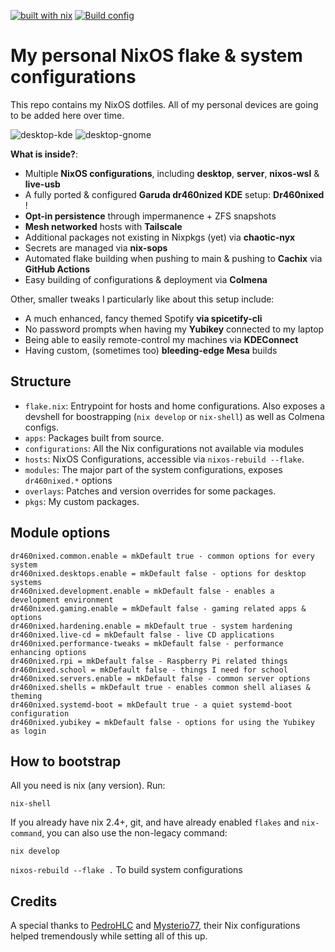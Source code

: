 [![built with nix](https://img.shields.io/static/v1?logo=nixos&logoColor=white&label=&message=Built%20with%20Nix&color=41439a)](https://builtwithnix.org) [![Build config](https://github.com/dr460nf1r3/device-configurations/actions/workflows/cachix_x86.yml/badge.svg)](https://github.com/dr460nf1r3/device-configurations/actions/workflows/cachix_x86.yml)

# My personal NixOS flake & system configurations

This repo contains my NixOS dotfiles. All of my personal devices are going to be added here over time.

![desktop-kde](https://i.imgur.com/hZQj0fi.png)
![desktop-gnome](https://i.imgur.com/Ghbgwht.png)

**What is inside?**:

- Multiple **NixOS configurations**, including **desktop**, **server**, **nixos-wsl** & **live-usb**
- A fully ported & configured **Garuda dr460nized KDE** setup: **Dr460nixed** !
- **Opt-in persistence** through impermanence + ZFS snapshots
- **Mesh networked** hosts with **Tailscale**
- Additional packages not existing in Nixpkgs (yet) via **chaotic-nyx**
- Secrets are managed via **nix-sops**
- Automated flake building when pushing to main & pushing to **Cachix** via **GitHub Actions**
- Easy building of configurations & deployment via **Colmena**

Other, smaller tweaks I particularly like about this setup include:
- A much enhanced, fancy themed Spotify **via spicetify-cli**
- No password prompts when having my **Yubikey** connected to my laptop
- Being able to easily remote-control my machines via **KDEConnect**
- Having custom, (sometimes too) **bleeding-edge Mesa** builds

## Structure

- `flake.nix`: Entrypoint for hosts and home configurations. Also exposes a
  devshell for boostrapping (`nix develop` or `nix-shell`) as well as Colmena configs.
- `apps`: Packages built from source.
- `configurations`: All the Nix configurations not available via modules
- `hosts`: NixOS Configurations, accessible via `nixos-rebuild --flake`.
- `modules`: The major part of the system configurations, exposes `dr460nixed.*` options
- `overlays`: Patches and version overrides for some packages.
- `pkgs`: My custom packages.

## Module options
```
dr460nixed.common.enable = mkDefault true - common options for every system
dr460nixed.desktops.enable = mkDefault false - options for desktop systems
dr460nixed.development.enable = mkDefault false - enables a development environment
dr460nixed.gaming.enable = mkDefault false - gaming related apps & options
dr460nixed.hardening.enable = mkDefault true - system hardening
dr460nixed.live-cd = mkDefault false - live CD applications
dr460nixed.performance-tweaks = mkDefault false - performance enhancing options
dr460nixed.rpi = mkDefault false - Raspberry Pi related things
dr460nixed.school = mkDefault false - things I need for school
dr460nixed.servers.enable = mkDefault false - common server options
dr460nixed.shells = mkDefault true - enables common shell aliases & theming
dr460nixed.systemd-boot = mkDefault true - a quiet systemd-boot configuration
dr460nixed.yubikey = mkDefault false - options for using the Yubikey as login
```

## How to bootstrap

All you need is nix (any version). Run:

```
nix-shell
```

If you already have nix 2.4+, git, and have already enabled `flakes` and
`nix-command`, you can also use the non-legacy command:

```
nix develop
```

`nixos-rebuild --flake .` To build system configurations

## Credits

A special thanks to [PedroHLC](https://github.com/pedrohlc)
and [Mysterio77](https://github.com/Misterio77), their Nix
configurations helped tremendously while setting all of this up.
